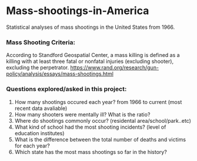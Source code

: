 # Mass-shootings-in-America
Statistical analyses of mass shootings in the United States from 1966.

### Mass Shooting Criteria:
According to Standford Geospatial Center, a mass killing is defined as a killing with at least three fatal or nonfatal injuries (excluding shooter), excluding the perpetrator.
https://www.rand.org/research/gun-policy/analysis/essays/mass-shootings.html

### Questions explored/asked in this project:
1. How many shootings occured each year? from 1966 to current (most recent data avaliable)
2. How many shooters were mentally ill? What is the ratio? 
3. Where do shootings commonly occur? (residental area/school/park..etc)
4. What kind of school had the most shooting incidents? (level of education institutes)
5. What is the difference between the total number of deaths and victims for each year? 
6. Which state has the most mass shootings so far in the history? 

